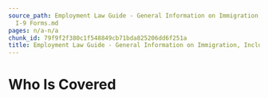 ```yaml
---
source_path: Employment Law Guide - General Information on Immigration, Including
  I-9 Forms.md
pages: n/a-n/a
chunk_id: 79f9f2f380c1f548849cb71bda825206dd6f251a
title: Employment Law Guide - General Information on Immigration, Including I-9 Forms
---
```

# Who Is Covered

